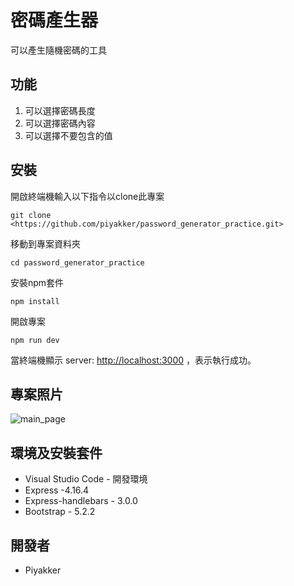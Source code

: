 # 密碼產生器

可以產生隨機密碼的工具

## 功能

1. 可以選擇密碼長度
2. 可以選擇密碼內容
3. 可以選擇不要包含的值

## 安裝

開啟終端機輸入以下指令以clone此專案

```
git clone <https://github.com/piyakker/password_generator_practice.git>
```

移動到專案資料夾

```
cd password_generator_practice
```

安裝npm套件

```
npm install
```

開啟專案

```
npm run dev
```

當終端機顯示 server: <http://localhost:3000> ，表示執行成功。

## 專案照片

![main_page](https://img.onl/kOP4pi)

## 環境及安裝套件

+ Visual Studio Code - 開發環境
+ Express -4.16.4
+ Express-handlebars - 3.0.0
+ Bootstrap - 5.2.2

## 開發者

+ Piyakker
